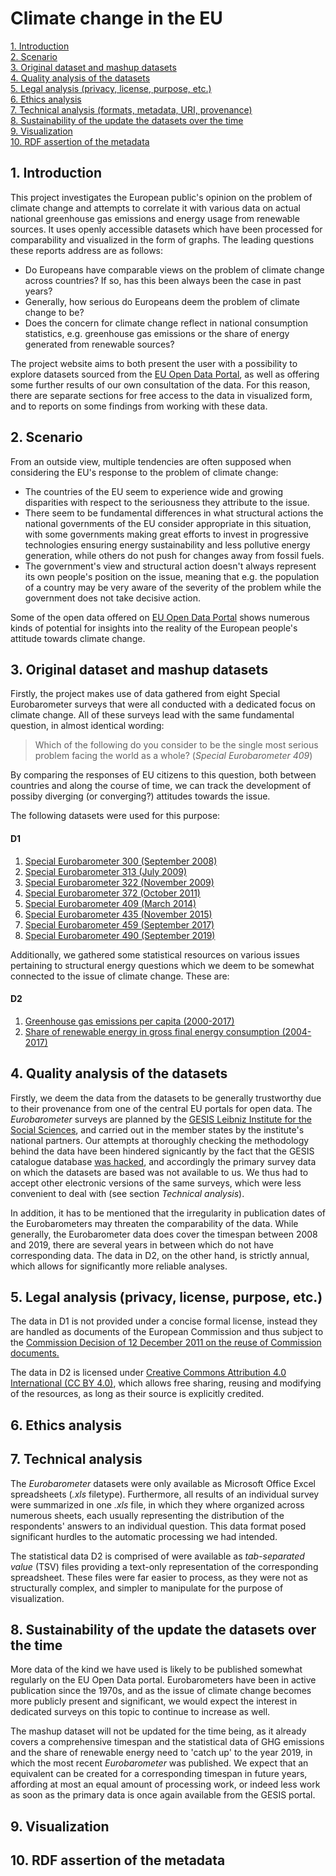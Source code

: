 # Climate change in the EU

[1. Introduction](#1.-Introduction)  
[2. Scenario](#2.-Scenario)  
[3. Original dataset and mashup datasets](#3.-Original-dataset-and-mashup-datasets)  
[4. Quality analysis of the datasets](#4.-Quality-analysis-of-the-datasets)  
[5. Legal analysis (privacy, license, purpose, etc.)](#5.-Legal-analysis-(privacy,-license,-purpose,-etc.))  
[6. Ethics analysis](#6.-Ethics-analysis)  
[7. Technical analysis (formats, metadata, URI, provenance)](#7.-Technical-analysis-(formats,-metadata,-URI,-provenance))  
[8. Sustainability of the update the datasets over the time](#8.-Sustainability-of-the-update-the-datasets-over-the-time)  
[9. Visualization](#9.-Visualization)  
[10. RDF assertion of the metadata](#10.-RDF-assertion-of-the-metadata)  


## 1. Introduction
This project investigates the European public's opinion on the problem of climate change and attempts to correlate it with various data on actual national greenhouse gas emissions and energy usage from renewable sources.
It uses openly accessible datasets which have been processed for comparability and visualized in the form of graphs.
The leading questions these reports address are as follows:

* Do Europeans have comparable views on the problem of climate change across countries? If so, has this been always been the case in past years?
* Generally, how serious do Europeans deem the problem of climate change to be?
* Does the concern for climate change reflect in national consumption statistics, e.g. greenhouse gas emissions or the share of energy generated from renewable sources?

The project website aims to both present the user with a possibility to explore datasets sourced from the [EU Open Data Portal](https://data.europa.eu/euodp/en/home), as well as offering some further results of our own consultation of the data.
For this reason, there are separate sections for free access to the data in visualized form, and to reports on some findings from working with these data.

## 2. Scenario
From an outside view, multiple tendencies are often supposed when considering the EU's response to the problem of climate change:

* The countries of the EU seem to experience wide and growing disparities with respect to the seriousness they attribute to the issue.
* There seem to be fundamental differences in what structural actions the national governments of the EU consider appropriate in this situation, with some governments making great efforts to invest in progressive technologies ensuring energy sustainability and less pollutive energy generation, while others do not push for changes away from fossil fuels.
* The government's view and structural action doesn't always represent its own people's position on the issue, meaning that e.g. the population of a country may be very aware of the severity of the problem while the government does not take decisive action.

Some of the open data offered on [EU Open Data Portal](https://data.europa.eu/euodp/en/home) shows numerous kinds of potential for insights into the reality of the European people's attitude towards climate change.

## 3. Original dataset and mashup datasets
Firstly, the project makes use of data gathered from eight Special Eurobarometer surveys that were all conducted with a dedicated focus on climate change.
All of these surveys lead with the same fundamental question, in almost identical wording:

> Which of the following do you consider to be the single most serious problem facing the world as a whole? (_Special Eurobarometer 409_)

By comparing the responses of EU citizens to this question, both between countries and along the course of time, we can track the development of possiby diverging (or converging?) attitudes towards the issue.

The following datasets were used for this purpose:

#### D1
1. [Special Eurobarometer 300 (September 2008)](https://data.europa.eu/euodp/en/data/dataset/S1461_69_2_300)
2. [Special Eurobarometer 313 (July 2009)](https://data.europa.eu/euodp/en/data/dataset/S942_71_1_EBS313)
3. [Special Eurobarometer 322 (November 2009)](https://data.europa.eu/euodp/en/data/dataset/S703_72_1_EBS322)
4. [Special Eurobarometer 372 (October 2011)](https://data.europa.eu/euodp/en/data/dataset/S1007_75_4_EBS372)
5. [Special Eurobarometer 409 (March 2014)](https://data.europa.eu/euodp/en/data/dataset/S1084_80_2_409)
6. [Special Eurobarometer 435 (November 2015)](https://data.europa.eu/euodp/en/data/dataset/S2060_83_4_435_ENG)
7. [Special Eurobarometer 459 (September 2017)](https://data.europa.eu/euodp/en/data/dataset/S2140_87_1_459_ENG)
8. [Special Eurobarometer 490 (September 2019)](https://data.europa.eu/euodp/en/data/dataset/S2212_91_3_490_ENG)

Additionally, we gathered some statistical resources on various issues pertaining to structural energy questions which we deem to be somewhat connected to the issue of climate change.
These are:

#### D2
1. [Greenhouse gas emissions per capita (2000-2017)](https://data.europa.eu/euodp/en/data/dataset/rc2ELCDeTGfxdpE27gyzow)
2. [Share of renewable energy in gross final energy consumption (2004-2017)](https://data.europa.eu/euodp/en/data/dataset/kLwnawdAsL0qfRS0PzvDfw)

## 4. Quality analysis of the datasets
Firstly, we deem the data from the datasets to be generally trustworthy due to their provenance from one of the central EU portals for open data.
The _Eurobarometer_ surveys are planned by the [GESIS Leibniz Institute for the Social Sciences](https://www.gesis.org), and carried out in the member states by the institute's national partners.
Our attempts at thoroughly checking the methodology behind the data have been hindered signicantly by the fact that the GESIS catalogue database [was hacked](https://www.gesis.org/en/institute/press-and-media/press-releases-details/article/zugangsdaten-des-datenbestandskatalogs-von-gesis-gehackt), and accordingly the primary survey data on which the datasets are based was not available to us.
We thus had to accept other electronic versions of the same surveys, which were less convenient to deal with (see section _Technical analysis_).

In addition, it has to be mentioned that the irregularity in publication dates of the Eurobarometers may threaten the comparability of the data.
While generally, the Eurobarometer data does cover the timespan between 2008 and 2019, there are several years in between which do not have corresponding data.
The data in D2, on the other hand, is strictly annual, which allows for significantly more reliable analyses.

## 5. Legal analysis (privacy, license, purpose, etc.)
The data in D1 is not provided under a concise formal license, instead they are handled as documents of the European Commission and thus subject to the [Commission Decision of 12 December 2011 on the reuse of Commission documents.](https://eur-lex.europa.eu/eli/dec/2011/833/oj)

The data in D2 is licensed under [Creative Commons Attribution 4.0 International (CC BY 4.0)](https://creativecommons.org/licenses/by/4.0/), which allows free sharing, reusing and modifying of the resources, as long as their source is explicitly credited.

## 6. Ethics analysis

## 7. Technical analysis
The _Eurobarometer_ datasets were only available as Microsoft Office Excel spreadsheets (_.xls_ filetype).
Furthermore, all results of an individual survey were summarized in one _.xls_ file, in which they where organized across numerous sheets, each usually representing the distribution of the respondents' answers to an individual question.
This data format posed significant hurdles to the automatic processing we had intended.

The statistical data D2 is comprised of were available as _tab-separated value_ (TSV) files providing a text-only representation of the corresponding spreadsheet.
These files were far easier to process, as they were not as structurally complex, and simpler to manipulate for the purpose of visualization.

## 8. Sustainability of the update the datasets over the time
More data of the kind we have used is likely to be published somewhat regularly on the EU Open Data portal.
Eurobarometers have been in active publication since the 1970s, and as the issue of climate change becomes more publicly present and significant, we would expect the interest in dedicated surveys on this topic to continue to increase as well.

The mashup dataset will not be updated for the time being, as it already covers a comprehensive timespan and the statistical data of GHG emissions and the share of renewable energy need to 'catch up' to the year 2019, in which the most recent _Eurobarometer_ was published.
We expect that an equivalent can be created for a corresponding timespan in future years, affording at most an equal amount of processing work, or indeed less work as soon as the primary data is once again available from the GESIS portal.

## 9. Visualization

## 10. RDF assertion of the metadata